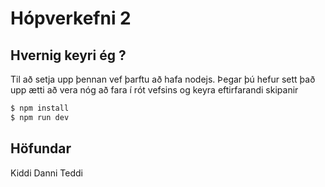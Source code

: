 # Hópverkefni 2

## Hvernig keyri ég ?
Til að setja upp þennan vef þarftu að hafa nodejs. Þegar þú hefur sett það upp ætti að vera nóg að fara í rót vefsins og keyra eftirfarandi skipanir

```sh
$ npm install
$ npm run dev
```

## Höfundar
Kiddi
Danni
Teddi
